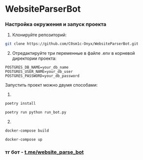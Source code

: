 # WebsiteParserBot


### Настройка окружения и запуск проекта

1. Клонируйте репозиторий:
```bash
git clone https://github.com/C0sm1c-Onyx/WebsiteParserBot.git
```

2. Отредактируйте три переменные в файле .env в корневой директории проекта:
```env
POSTGRES_DB_NAME=your_db_name
POSTGRES_USER_NAME=your_db_user
POSTGRES_PASSWORD=your_db_password
```

Запустить проект можно двумя способами:

1. 
```bash
poetry install
```
```bash
poetry run python run_bot.py
```

2. 
```bash
docker-compose build
```
```bash
docker-compose up
```

### тг бот - [t.me/website_parse_bot](t.me/website_parse_bot)
